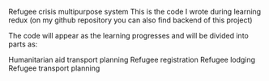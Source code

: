 
Refugee crisis multipurpose system
This is the code I wrote during learning redux (on my github repository you can also find backend of this project)

The code will appear as the learning progresses and will be divided into parts as:

Humanitarian aid transport planning
Refugee registration
Refugee lodging
Refugee transport planning
